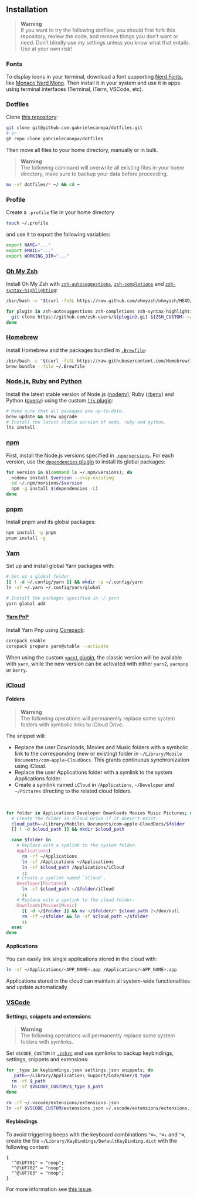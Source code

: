 ## Installation

> **Warning**  
> If you want to try the following dotfiles, you should first fork this repository, review the code, and remove things you don’t want or need. Don’t blindly use my settings unless you know what that entails. 
> Use at your own risk!

### Fonts
    
To display icons in your terminal, download a font supporting [Nerd Fonts](https://nerdfonts.com), like [Monaco Nerd Mono](https://github.com/Karmenzind/monaco-nerd-fonts/blob/master/fonts/Monaco%20Nerd%20Font%20Complete%20Mono.ttf?raw=true). Then install it in your system and use it in apps using terminal interfaces (Terminal, iTerm, VSCode, etc).

### Dotfiles

Clone [this repository](https://github.com/gabrielecanepa/dotfiles):

```sh
git clone git@github.com:gabrielecanepa/dotfiles.git
# or
gh repo clone gabrielecanepa/dotfiles
```

Then move all files to your home directory, manually or in bulk.

> **Warning**  
> The following command will overwrite all existing files in your home directory, make sure to backup your data before proceeding.

```sh
mv -vf dotfiles/* ~/ && cd ~
```

### Profile

Create a `.profile` file in your home directory

```sh
touch ~/.profile
```

and use it to export the following variables:

```sh
export NAME="..."
export EMAIL="..."
export WORKING_DIR="..."
```

### [Oh My Zsh](https://ohmyz.sh)

Install Oh My Zsh with [`zsh-autosuggestions`](https://github.com/zsh-users/zsh-autosuggestions), [`zsh-completions`](https://github.com/zsh-users/zsh-completions) and [`zsh-syntax-highlighting`](https://github.com/zsh-users/zsh-syntax-highlighting):

```sh
/bin/bash -c "$(curl -fsSL https://raw.github.com/ohmyzsh/ohmyzsh/HEAD/tools/install.sh)"

for plugin in zsh-autosuggestions zsh-completions zsh-syntax-highlighting; do
  git clone https://github.com/zsh-users/${plugin}.git ${ZSH_CUSTOM:-~/.oh-my-zsh/custom}/plugins/${plugin}
done
```

### [Homebrew](https://brew.sh)

Install Homebrew and the packages bundled in [`.Brewfile`](https://github.com/gabrielecanepa/dotfiles/blob/dotfiles/.Brewfile):

```sh
/bin/bash -c "$(curl -fsSL https://raw.githubusercontent.com/Homebrew/install/HEAD/install.sh)"
brew bundle --file ~/.Brewfile
```

### [Node.js](https://nodejs.org), [Ruby](https://ruby-lang.org) and [Python](https://python.org)

Install the latest stable version of Node.js ([nodenv](https://github.com/nodenv/nodenv)), Ruby ([rbenv](https://github.com/rbenv/rbenv)) and Python ([pyenv](https://github.com/pyenv/pyenv)) using the custom [`lts` plugin](https://github.com/gabrielecanepa/dotfiles/blob/dotfiles/.zsh/plugins/lts/lts.plugin.zsh):

```sh
# Make sure that all packages are up-to-date.
brew update && brew upgrade
# Install the latest stable version of node, ruby and python.
lts install
```

### [npm](https://npmjs.com)

First, install the Node.js versions specified in [`.npm/versions`](/.npm/versions). For each version, use the [`dependencies` plugin](/.zsh/plugins/dependencies/dependencies.plugin.zsh) to install its global packages:

```sh
for version in $(command ls ~/.npm/versions); do
  nodenv install $version --skip-existing
  cd ~/.npm/versions/$version
  npm -g install $(dependencies -L)
done
```

### [pnpm](https://pnpm.js.org)

Install pnpm and its global packages:

```sh
npm install -g pnpm
pnpm install -g
```

### [Yarn](https://classic.yarnpkg.com)

Set up and install global Yarn packages with:

```sh
# Set up a global folder.
[[ ! -d ~/.config/yarn ]] && mkdir -p ~/.config/yarn
ln -sf ~/.yarn ~/.config/yarn/global

# Install the packages specified in ~/.yarn
yarn global add
```

#### [Yarn PnP](https://yarnpkg.com)

Install Yarn Pnp using [Corepack](https://nodejs.org/api/corepack):

```sh
corepack enable
corepack prepare yarn@stable --activate
```

When using the custom [`yarn1` plugin](/.zsh/plugins/yarn1/yarn1.plugin.zsh), the classic version will be available with `yarn`, while the new version can be activated with either `yarn2`, `yarnpnp` or `berry`.

### [iCloud](https://icloud.com)

#### Folders

> **Warning**  
> The following operations will permanently replace some system folders with symbolic links to iCloud Drive.

The snippet will:
- Replace the user Downloads, Movies and Music folders with a symbolic link to the corresponding (new or existing) folder in `~/Library/Mobile Documents/com~apple~CloudDocs`. This grants continuous synchronization using iCloud.
- Replace the user Applications folder with a symlink to the system Applications folder.
- Create a symlink named `iCloud` in `/Applications`, `~/Developer` and `~/Pictures` directing to the related cloud folders.

<br>

```sh
for folder in Applications Developer Downloads Movies Music Pictures; do
  # Create the folder in iCloud Drive if it doesn't exist.
  cloud_path=~/Library/Mobile\ Documents/com~apple~CloudDocs/$folder
  [[ ! -d $cloud_path ]] && mkdir $cloud_path

  case $folder in
    # Replace with a symlink to the system folder.
    Applications)
      rm -rf ~/Applications 
      ln -sf /Applications ~/Applications
      ln -sf $cloud_path /Applications/iCloud
      ;;
    # Create a symlink named `iCloud`.
    Developer|Pictures)
      ln -sf $cloud_path ~/$folder/iCloud
      ;;
    # Replace with a symlink to the cloud folder.
    Downloads|Movies|Music)
      [[ -d ~/$folder ]] && mv ~/$folder/* $cloud_path 2>/dev/null
      rm -rf ~/$folder && ln -sf $cloud_path ~/$folder
      ;;
  esac
done
```

#### Applications

You can easily link single applications stored in the cloud with:

```sh
ln -sf ~/Applications/<APP_NAME>.app /Applications/<APP_NAME>.app
``` 

Applications stored in the cloud can maintain all system-wide functionalities and update automatically.

### [VSCode](https://code.visualstudio.com)

#### Settings, snippets and extensions

> **Warning**  
> The following operations will permanently replace some system folders with symlinks.

Set `VSCODE_CUSTOM` in [`.zshrc`](/.zshrc) and use symlinks to backup keybindings, settings, snippets and extensions:

```sh
for _type in keybindings.json settings.json snippets; do
  _path=~/Library/Application\ Support/Code/User/$_type
  rm -rf $_path
  ln -sf $VSCODE_CUSTOM/$_type $_path
done

rm -rf ~/.vscode/extensions/extensions.json
ln -sf $VSCODE_CUSTOM/extensions.json ~/.vscode/extensions/extensions.json
```

#### Keybindings

To avoid triggering beeps with the keyboard combinations `^⌘←`, `^⌘↓` and `^⌘`, create the file `~/Library/KeyBindings/DefaultKeyBinding.dict` with the following content:

```
{
  "^@\UF701" = "noop";
  "^@\UF702" = "noop";
  "^@\UF703" = "noop";
}
```

For more information see [this issue](https://github.com/electron/electron/issues/2617#issuecomment-571447707).

